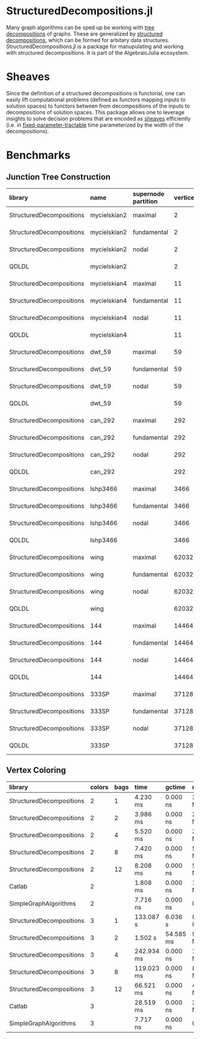 # StructuredDecompositions.jl

Many graph algorithms can be sped up be working with [tree decompositions][1] of graphs. These are generalized by [structured decompositions][2], which can be formed for arbitary data structures. StructuredDecompositions.jl is a package for manupulating and working with structured decompositions. It is part of the AlgebraicJulia ecosystem.

# Sheaves

Since the definition of a structured decompositions is functorial, one can easily lift computational problems (defined as functors mapping inputs to solution spaces) to functors between from decompositions of the inputs to decompositions of solution spaces. This package allows one to leverage insights to solve decision problems that are encoded as [sheaves][3] efficiently (i.e. in [fixed-parameter-tractable][4] time parameterized by the width of the decompositions).

# Benchmarks

## Junction Tree Construction

| library | name | supernode partition | vertices | edges | time | gctime | memory | allocs |
| :------ | :--- | :------------------ | :------- | :---- | :--- | :----- | :----- | :----- |
| StructuredDecompositions | mycielskian2 | maximal | 2 | 1 | 1.508 μs | 0.000 ns | 3.69 KiB | 94 |
| StructuredDecompositions | mycielskian2 | fundamental | 2 | 1 | 1.508 μs | 0.000 ns | 3.69 KiB | 94 |
| StructuredDecompositions | mycielskian2 | nodal | 2 | 1 | 1.254 μs | 0.000 ns | 3.34 KiB | 83 |
| QDLDL | mycielskian2 |      | 2 | 1 | 604.539 ns | 0.000 ns | 1.81 KiB | 49 |
| StructuredDecompositions | mycielskian4 | maximal | 11 | 23 | 2.356 μs | 0.000 ns | 6.70 KiB | 97 |
| StructuredDecompositions | mycielskian4 | fundamental | 11 | 23 | 2.532 μs | 0.000 ns | 6.97 KiB | 97 |
| StructuredDecompositions | mycielskian4 | nodal | 11 | 23 | 2.282 μs | 0.000 ns | 6.33 KiB | 83 |
| QDLDL | mycielskian4 |      | 11 | 23 | 1.017 μs | 0.000 ns | 4.70 KiB | 49 |
| StructuredDecompositions | dwt_59 | maximal | 59 | 104 | 7.364 μs | 0.000 ns | 25.78 KiB | 97 |
| StructuredDecompositions | dwt_59 | fundamental | 59 | 104 | 7.531 μs | 0.000 ns | 25.78 KiB | 97 |
| StructuredDecompositions | dwt_59 | nodal | 59 | 104 | 7.239 μs | 0.000 ns | 23.89 KiB | 83 |
| QDLDL | dwt_59 |      | 59 | 104 | 3.479 μs | 0.000 ns | 19.86 KiB | 49 |
| StructuredDecompositions | can_292 | maximal | 292 | 1124 | 46.917 μs | 0.000 ns | 146.36 KiB | 132 |
| StructuredDecompositions | can_292 | fundamental | 292 | 1124 | 47.625 μs | 0.000 ns | 148.39 KiB | 132 |
| StructuredDecompositions | can_292 | nodal | 292 | 1124 | 50.250 μs | 0.000 ns | 146.75 KiB | 121 |
| QDLDL | can_292 |      | 292 | 1124 | 28.083 μs | 0.000 ns | 146.08 KiB | 69 |
| StructuredDecompositions | lshp3466 | maximal | 3466 | 10215 | 642.666 μs | 0.000 ns | 1.49 MiB | 142 |
| StructuredDecompositions | lshp3466 | fundamental | 3466 | 10215 | 637.292 μs | 0.000 ns | 1.49 MiB | 142 |
| StructuredDecompositions | lshp3466 | nodal | 3466 | 10215 | 895.542 μs | 0.000 ns | 2.38 MiB | 122 |
| QDLDL | lshp3466 |      | 3466 | 10215 | 787.583 μs | 0.000 ns | 2.32 MiB | 70 |
| StructuredDecompositions | wing | maximal | 62032 | 121544 | 18.386 ms | 0.000 ns | 28.59 MiB | 143 |
| StructuredDecompositions | wing | fundamental | 62032 | 121544 | 18.762 ms | 0.000 ns | 29.89 MiB | 143 |
| StructuredDecompositions | wing | nodal | 62032 | 121544 | 54.225 ms | 0.000 ns | 179.76 MiB | 123 |
| QDLDL | wing |      | 62032 | 121544 | 96.856 ms | 0.000 ns | 177.01 MiB | 71 |
| StructuredDecompositions | 144 | maximal | 144649 | 1074393 | 67.015 ms | 0.000 ns | 98.68 MiB | 143 |
| StructuredDecompositions | 144 | fundamental | 144649 | 1074393 | 67.013 ms | 0.000 ns | 98.85 MiB | 143 |
| StructuredDecompositions | 144 | nodal | 144649 | 1074393 | 474.307 ms | 1.025 ms | 1.45 GiB | 123 |
| QDLDL | 144 |      | 144649 | 1074393 | 1.123 s | 15.623 ms | 1.47 GiB | 71 |
| StructuredDecompositions | 333SP | maximal | 3712815 | 11108633 | 1.209 s | 33.611 ms | 1.64 GiB | 143 |
| StructuredDecompositions | 333SP | fundamental | 3712815 | 11108633 | 1.200 s | 14.837 ms | 1.64 GiB | 143 |
| StructuredDecompositions | 333SP | nodal | 3712815 | 11108633 | 2.047 s | 11.187 ms | 3.95 GiB | 123 |
| QDLDL | 333SP |      | 3712815 | 11108633 | 2.566 s | 5.187 ms | 3.89 GiB | 71 |

## Vertex Coloring

| library | colors | bags | time | gctime | memory | allocs |
| :------ | :----- | :--- | :----| :----- | :----- | :----- |
| StructuredDecompositions | 2 | 1 | 4.230 ms | 0.000 ns | 3.07 MiB | 18444 |
| StructuredDecompositions | 2 | 2 | 3.986 ms | 0.000 ns | 2.93 MiB | 16935 |
| StructuredDecompositions | 2 | 4 | 5.520 ms | 0.000 ns | 3.95 MiB | 25902 |
| StructuredDecompositions | 2 | 8 | 7.420 ms | 0.000 ns | 5.17 MiB | 39942 |
| StructuredDecompositions | 2 | 12 | 8.208 ms | 0.000 ns | 5.57 MiB | 50131 |
| Catlab | 2 |     | 1.808 ms | 0.000 ns | 1.37 MiB | 6528 |
| SimpleGraphAlgorithms | 2 |     | 7.716 ns | 0.000 ns | 0 bytes | 0 |
| StructuredDecompositions | 3 | 1 | 133.087 s | 6.036 s | 85.64 GiB | 472577846 |
| StructuredDecompositions | 3 | 2 | 1.502 s | 54.585 ms | 972.17 MiB | 12140720 |
| StructuredDecompositions | 3 | 4 | 242.934 ms | 0.000 ns | 168.18 MiB | 952391 |
| StructuredDecompositions | 3 | 8 | 119.023 ms | 0.000 ns | 83.41 MiB | 500101 |
| StructuredDecompositions | 3 | 12 | 66.521 ms | 0.000 ns | 46.25 MiB | 330108 |
| Catlab | 3 |     | 28.519 ms | 0.000 ns | 21.09 MiB | 99689 |
| SimpleGraphAlgorithms | 3 |     | 7.717 ns | 0.000 ns | 0 bytes | 0 |

  [1]: https://en.wikipedia.org/wiki/Tree_decomposition
  [2]: https://arxiv.org/abs/2207.06091
  [3]: https://en.wikipedia.org/wiki/Sheaf_(mathematics)
  [4]: https://en.wikipedia.org/wiki/Parameterized_complexity
